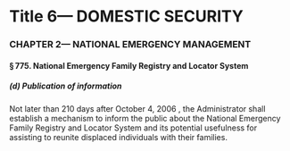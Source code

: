 
# Title 6— DOMESTIC SECURITY
### CHAPTER 2— NATIONAL EMERGENCY MANAGEMENT
#### § 775. National Emergency Family Registry and Locator System
##### (d) Publication of information

Not later than 210 days after October 4, 2006 , the Administrator shall establish a mechanism to inform the public about the National Emergency Family Registry and Locator System and its potential usefulness for assisting to reunite displaced individuals with their families.
